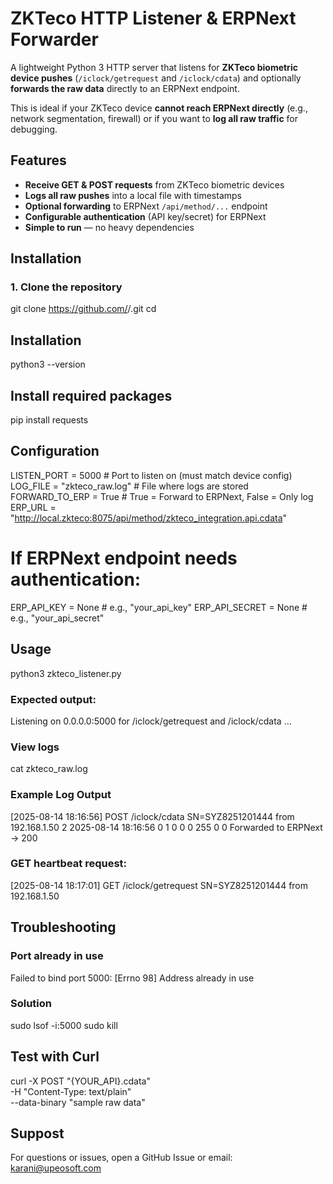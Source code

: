 # ZKTeco HTTP Listener & ERPNext Forwarder

A lightweight Python 3 HTTP server that listens for **ZKTeco biometric device pushes** (`/iclock/getrequest` and `/iclock/cdata`) and optionally **forwards the raw data** directly to an ERPNext endpoint.

This is ideal if your ZKTeco device **cannot reach ERPNext directly** (e.g., network segmentation, firewall) or if you want to **log all raw traffic** for debugging.

## Features

- **Receive GET & POST requests** from ZKTeco biometric devices
- **Logs all raw pushes** into a local file with timestamps
- **Optional forwarding** to ERPNext `/api/method/...` endpoint
- **Configurable authentication** (API key/secret) for ERPNext
- **Simple to run** — no heavy dependencies

## Installation

### 1. Clone the repository
git clone https://github.com/<your-username>/<your-repo>.git
cd <your-repo>

## Installation
python3 --version

## Install required packages
pip install requests

## Configuration
LISTEN_PORT = 5000                      # Port to listen on (must match device config)
LOG_FILE    = "zkteco_raw.log"          # File where logs are stored
FORWARD_TO_ERP = True                   # True = Forward to ERPNext, False = Only log
ERP_URL     = "http://local.zkteco:8075/api/method/zkteco_integration.api.cdata"

# If ERPNext endpoint needs authentication:
ERP_API_KEY = None      # e.g., "your_api_key"
ERP_API_SECRET = None   # e.g., "your_api_secret"

## Usage
python3 zkteco_listener.py

### Expected output:
Listening on 0.0.0.0:5000 for /iclock/getrequest and /iclock/cdata …

### View logs
cat zkteco_raw.log

### Example Log Output
[2025-08-14 18:16:56] POST /iclock/cdata SN=SYZ8251201444 from 192.168.1.50
2   2025-08-14 18:16:56  0   1   0   0   0   255 0   0
Forwarded to ERPNext -> 200

### GET heartbeat request:
[2025-08-14 18:17:01] GET /iclock/getrequest SN=SYZ8251201444 from 192.168.1.50

## Troubleshooting
### Port already in use
Failed to bind port 5000: [Errno 98] Address already in use

### Solution
sudo lsof -i:5000
sudo kill <PID>


## Test with Curl
curl -X POST "{YOUR_API}.cdata" \
     -H "Content-Type: text/plain" \
     --data-binary "sample raw data"

## Suppost
For questions or issues, open a GitHub Issue or email: karani@upeosoft.com
